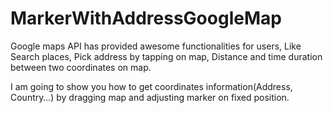 # MarkerWithAddressGoogleMap
Google maps API has provided awesome functionalities for users, Like Search places, Pick address by tapping on map, Distance and time duration between two coordinates on map.

I am going to show you how to get coordinates information(Address, Country…) by dragging map and adjusting marker on fixed position.
